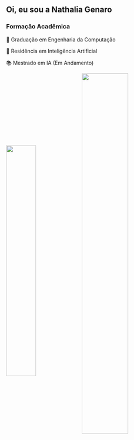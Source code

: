 ## Oi, eu sou a Nathalia Genaro

### Formação Acadêmica

  🧠 Graduação em Engenharia da Computação

  🤖 Residência em Inteligência Artificial

  📚 Mestrado em IA (Em Andamento)


<div>
  <img width=40% align="center" src="https://github-readme-stats.vercel.app/api?username=NGenaro&show_icons=true&theme=dark&include_all_commits=true$count_private=true"/>
  <img width=50% align="center" src="https://github-readme-stats.vercel.app/api/top-langs/?username=NGenaro&layout=compact&langs_cout=16&theme=dark"/>
</div>
